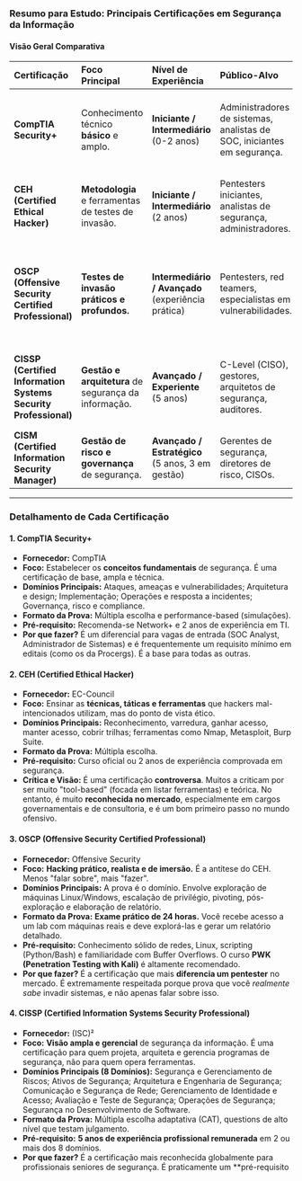 
### **Resumo para Estudo: Principais Certificações em Segurança da Informação**

#### **Visão Geral Comparativa**

| Certificação | Foco Principal | Nível de Experiência | Público-Alvo | Destaque |
| :--- | :--- | :--- | :--- | :--- |
| **CompTIA Security+** | Conhecimento técnico **básico** e amplo. | **Iniciante / Intermediário** (0-2 anos) | Administradores de sistemas, analistas de SOC, iniciantes em segurança. | **Fundação obrigatória.** Pré-requisito para muitas vagas entry-level. |
| **CEH (Certified Ethical Hacker)** | **Metodologia** e ferramentas de testes de invasão. | **Iniciante / Intermediário** (2 anos) | Pentesters iniciantes, analistas de segurança, administradores. | Foca no "**como**" hackers operam, com muitas ferramentas. |
| **OSCP (Offensive Security Certified Professional)** | **Testes de invasão práticos e profundos.** | **Intermediário / Avançado** (experiência prática) | Pentesters, red teamers, especialistas em vulnerabilidades. | **Prova 100% prática (24h).** Diferencia os "que sabem" dos "que fazem". |
| **CISSP (Certified Information Systems Security Professional)** | **Gestão e arquitetura** de segurança da informação. | **Avançado / Experiente** (5 anos) | C-Level (CISO), gestores, arquitetos de segurança, auditores. | **"Gold Standard"** da gestão em segurança. Foca no "**porquê**". |
| **CISM (Certified Information Security Manager)** | **Gestão de risco e governança** de segurança. | **Avançado / Estratégico** (5 anos, 3 em gestão) | Gerentes de segurança, diretores de risco, CISOs. | **Foco puro em gestão, risco e compliance (GRC).** |

---

### **Detalhamento de Cada Certificação**

#### **1. CompTIA Security+**

*   **Fornecedor:** CompTIA
*   **Foco:** Estabelecer os **conceitos fundamentais** de segurança. É uma certificação de base, ampla e técnica.
*   **Domínios Principais:** Ataques, ameaças e vulnerabilidades; Arquitetura e design; Implementação; Operações e resposta a incidentes; Governança, risco e compliance.
*   **Formato da Prova:** Múltipla escolha e performance-based (simulações).
*   **Pré-requisito:** Recomenda-se Network+ e 2 anos de experiência em TI.
*   **Por que fazer?** É um diferencial para vagas de entrada (SOC Analyst, Administrador de Sistemas) e é frequentemente um requisito mínimo em editais (como os da Procergs). É a base para todas as outras.

#### **2. CEH (Certified Ethical Hacker)**

*   **Fornecedor:** EC-Council
*   **Foco:** Ensinar as **técnicas, táticas e ferramentas** que hackers mal-intencionados utilizam, mas do ponto de vista ético.
*   **Domínios Principais:** Reconhecimento, varredura, ganhar acesso, manter acesso, cobrir trilhas; ferramentas como Nmap, Metasploit, Burp Suite.
*   **Formato da Prova:** Múltipla escolha.
*   **Pré-requisito:** Curso oficial ou 2 anos de experiência comprovada em segurança.
*   **Crítica e Visão:** É uma certificação **controversa**. Muitos a criticam por ser muito "tool-based" (focada em listar ferramentas) e teórica. No entanto, é muito **reconhecida no mercado**, especialmente em cargos governamentais e de consultoria, e é um bom primeiro passo no mundo ofensivo.

#### **3. OSCP (Offensive Security Certified Professional)**

*   **Fornecedor:** Offensive Security
*   **Foco:** **Hacking prático, realista e de imersão.** É a antítese do CEH. Menos "falar sobre", mais "fazer".
*   **Domínios Principais:** A prova é o domínio. Envolve exploração de máquinas Linux/Windows, escalação de privilégio, pivoting, pós-exploração e elaboração de relatório.
*   **Formato da Prova:** **Exame prático de 24 horas.** Você recebe acesso a um lab com máquinas reais e deve explorá-las e gerar um relatório detalhado.
*   **Pré-requisito:** Conhecimento sólido de redes, Linux, scripting (Python/Bash) e familiaridade com Buffer Overflows. O curso **PWK (Penetration Testing with Kali)** é altamente recomendado.
*   **Por que fazer?** É a certificação que mais **diferencia um pentester** no mercado. É extremamente respeitada porque prova que você *realmente sabe* invadir sistemas, e não apenas falar sobre isso.

#### **4. CISSP (Certified Information Systems Security Professional)**

*   **Fornecedor:** (ISC)²
*   **Foco:** **Visão ampla e gerencial** de segurança da informação. É uma certificação para quem projeta, arquiteta e gerencia programas de segurança, não para quem opera ferramentas.
*   **Domínios Principais (8 Domínios):** Segurança e Gerenciamento de Riscos; Ativos de Segurança; Arquitetura e Engenharia de Segurança; Comunicação e Segurança de Rede; Gerenciamento de Identidade e Acesso; Avaliação e Teste de Segurança; Operações de Segurança; Segurança no Desenvolvimento de Software.
*   **Formato da Prova:** Múltipla escolha adaptativa (CAT), questions de alto nível que testam julgamento.
*   **Pré-requisito:** **5 anos de experiência profissional remunerada** em 2 ou mais dos 8 domínios.
*   **Por que fazer?** É a certificação mais reconhecida globalmente para profissionais seniores de segurança. É praticamente um **pré-requisito